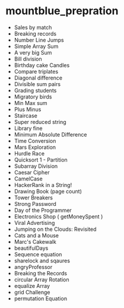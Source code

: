 # mountblue_prepration

* Sales by match 
* Breaking records 
* Number Line Jumps
* Simple Array Sum
* A very big Sum
* Bill division
* Birthday cake Candles 
* Compare triplates
* Diagonal difference
* Divisible sum pairs
* Grading students
* Migratory birds
* Min Max sum
* Plus Minus
* Staircase
* Super reduced string
* Library fine
* Minimum Absolute Difference
* Time Conversion
* Mars Exploration
* Hurdle Race
* Quicksort 1 - Partition
* Subarray Division
* Caesar Cipher
* CamelCase
* HackerRank in a String!
* Drawing Book (page count)
* Tower Breakers
* Strong Password
* Day of the Programmer
* Electronics Shop ( getMoneySpent )
*  Viral Advertising
*  Jumping on the Clouds: Revisited
*  Cats and a Mouse
*  Marc's Cakewalk
* beautifulDays
* Sequence equation
* sharelock and sqaures
* angryProfessor
* Breaking the Records
* circular Array Rotation
* equalize Array
* grid Challenge
* permutation Equation
